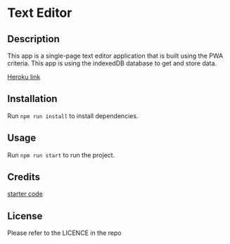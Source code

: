 # Text Editor

## Description

This app is a single-page text editor application that is built using the PWA criteria. This app is using the indexedDB database to get and store data. 

[Heroku link](https://radiant-hollows-06342.herokuapp.com/)

## Installation

Run `npm run install` to install dependencies.

## Usage

Run `npm run start` to run the project.

## Credits

[starter code](https://github.com/coding-boot-camp/cautious-meme)

## License

Please refer to the LICENCE in the repo